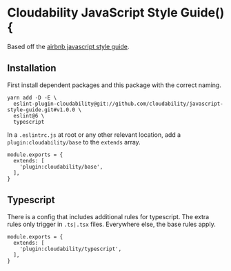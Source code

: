 # Cloudability JavaScript Style Guide() {

Based off the [airbnb javascript style guide](https://github.com/airbnb/javascript).

## Installation

First install dependent packages and this package with the correct naming.

```
yarn add -D -E \
  eslint-plugin-cloudability@git://github.com/cloudability/javascript-style-guide.git#v1.0.0 \
  eslint@6 \
  typescript
```

In a `.eslintrc.js` at root or any other relevant location, add a `plugin:cloudability/base` to the `extends` array.

```
module.exports = {
  extends: [
    'plugin:cloudability/base',
  ],
}
```

## Typescript

There is a config that includes additional rules for typescript. The extra rules only trigger in `.ts|.tsx` files. Everywhere else, the base rules apply.

```
module.exports = {
  extends: [
    'plugin:cloudability/typescript',
  ],
}
```
